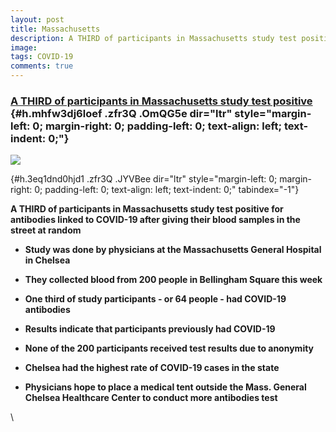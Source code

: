 ```yaml
---
layout: post
title: Massachusetts
description: A THIRD of participants in Massachusetts study test positive
image: 
tags: COVID-19
comments: true
---
```


### [**A THIRD of participants in Massachusetts study test positive**](https://www.google.com/url?q=https%3A%2F%2Fwww.bostonglobe.com%2F2020%2F04%2F17%2Fbusiness%2Fnearly-third-200-blood-samples-taken-chelsea-show-exposure-coronavirus%2F&sa=D&sntz=1&usg=AFQjCNEWFR9OCyOQaU-_1uknIAtoPruJKg) {#h.mhfw3dj6loef .zfr3Q .OmQG5e dir="ltr" style="margin-left: 0; margin-right: 0; padding-left: 0; text-align: left; text-indent: 0;"}

[![](https://lh6.googleusercontent.com/Wrt5LohQhH5qo72haDJdPMjoN9M52y77ktllHF-4CGbQY3NOz6OzYV89zToeWD2YA_EnFuZpxwj1aO3z9-n843x2-_P5-Lu6wSl_0aMwY7G7_ZEgaM8=w1280)](https://www.google.com/url?q=https%3A%2F%2Fredcap.med.usc.edu%2Fsurveys%2F%3Fs%3DJ7KEL4YTKT&sa=D&sntz=1&usg=AFQjCNGgmJPVlIxKzdq9Pd16K5HC0kstRQ)

 {#h.3eq1dnd0hjd1 .zfr3Q .JYVBee dir="ltr" style="margin-left: 0; margin-right: 0; padding-left: 0; text-align: left; text-indent: 0;" tabindex="-1"}

[](#h.3eq1dnd0hjd1)

**A THIRD of participants in Massachusetts study test positive for
antibodies linked to COVID-19 after giving their blood samples in the
street at random**

-   **Study was done by physicians at the Massachusetts General Hospital
    in Chelsea**

-   **They collected blood from 200 people in Bellingham Square this
    week**

-   **One third of study participants - or 64 people - had COVID-19
    antibodies**

-   **Results indicate that participants previously had COVID-19**

-   **None of the 200 participants received test results due to
    anonymity**

-   **Chelsea had the highest rate of COVID-19 cases in the state**

-   **Physicians hope to place a medical tent outside the Mass. General
    Chelsea Healthcare Center to conduct more antibodies test**

\
